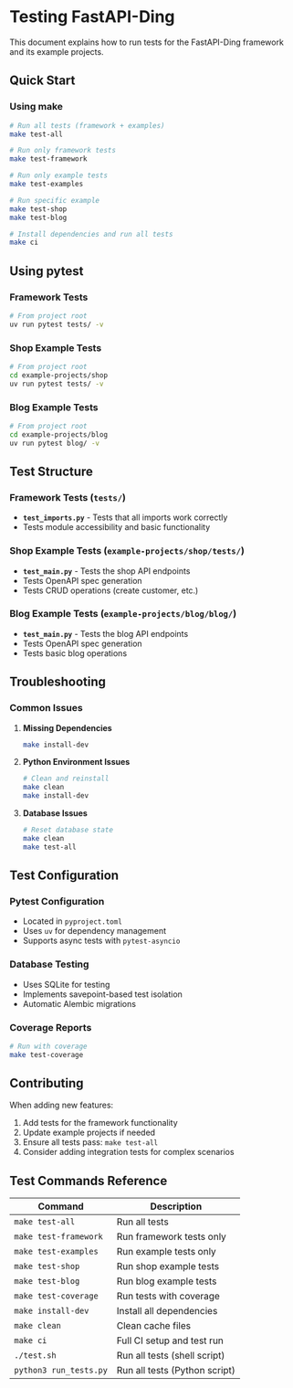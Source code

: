 # Testing FastAPI-Ding

This document explains how to run tests for the FastAPI-Ding framework and its example projects.

## Quick Start

### Using make
```bash
# Run all tests (framework + examples)
make test-all

# Run only framework tests
make test-framework

# Run only example tests
make test-examples

# Run specific example
make test-shop
make test-blog

# Install dependencies and run all tests
make ci
```

## Using pytest

### Framework Tests
```bash
# From project root
uv run pytest tests/ -v
```

### Shop Example Tests
```bash
# From project root
cd example-projects/shop
uv run pytest tests/ -v
```

### Blog Example Tests
```bash
# From project root
cd example-projects/blog
uv run pytest blog/ -v
```

## Test Structure

### Framework Tests (`tests/`)
- **`test_imports.py`** - Tests that all imports work correctly
- Tests module accessibility and basic functionality

### Shop Example Tests (`example-projects/shop/tests/`)
- **`test_main.py`** - Tests the shop API endpoints
- Tests OpenAPI spec generation
- Tests CRUD operations (create customer, etc.)

### Blog Example Tests (`example-projects/blog/blog/`)
- **`test_main.py`** - Tests the blog API endpoints
- Tests OpenAPI spec generation
- Tests basic blog operations


## Troubleshooting

### Common Issues

1. **Missing Dependencies**
   ```bash
   make install-dev
   ```

2. **Python Environment Issues**
   ```bash
   # Clean and reinstall
   make clean
   make install-dev
   ```

3. **Database Issues**
   ```bash
   # Reset database state
   make clean
   make test-all
   ```

## Test Configuration

### Pytest Configuration
- Located in `pyproject.toml`
- Uses `uv` for dependency management
- Supports async tests with `pytest-asyncio`

### Database Testing
- Uses SQLite for testing
- Implements savepoint-based test isolation
- Automatic Alembic migrations

### Coverage Reports
```bash
# Run with coverage
make test-coverage
```

## Contributing

When adding new features:

1. Add tests for the framework functionality
2. Update example projects if needed
3. Ensure all tests pass: `make test-all`
4. Consider adding integration tests for complex scenarios

## Test Commands Reference

| Command | Description |
|---------|-------------|
| `make test-all` | Run all tests |
| `make test-framework` | Run framework tests only |
| `make test-examples` | Run example tests only |
| `make test-shop` | Run shop example tests |
| `make test-blog` | Run blog example tests |
| `make test-coverage` | Run tests with coverage |
| `make install-dev` | Install all dependencies |
| `make clean` | Clean cache files |
| `make ci` | Full CI setup and test run |
| `./test.sh` | Run all tests (shell script) |
| `python3 run_tests.py` | Run all tests (Python script) | 
